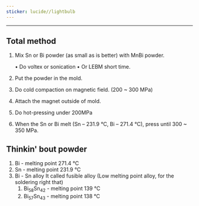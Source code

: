 ```yaml
---
sticker: lucide//lightbulb
---
```


---
## Total method

1. Mix Sn or Bi powder (as small as is better) with MnBi powder.

	• Do voltex or sonication
	• Or LEBM short time.

2. Put the powder in the mold.

3. Do cold compaction on magnetic field. (200 ~ 300 MPa)

4. Attach the magnet outside of mold.

5. Do hot-pressing under 200MPa

6. When the Sn or Bi melt (Sn – 231.9 °C, Bi – 271.4 °C), press until 300 ~ 350 MPa.

## Thinkin' bout powder

1. Bi - melting point 271.4 °C
2. Sn - melting point 231.9 °C
3. Bi - Sn alloy It called fusible alloy (Low melting point alloy, for the soldering right that)
	1. Bi<sub>58</sub>Sn<sub>42</sub> - melting point 139 °C
	2. Bi<sub>57</sub>Sn<sub>43</sub> - melting point 138 °C